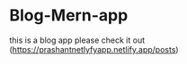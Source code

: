 # Blog-Mern-app


this is a blog app please check it out (https://prashantnetlyfyapp.netlify.app/posts)
